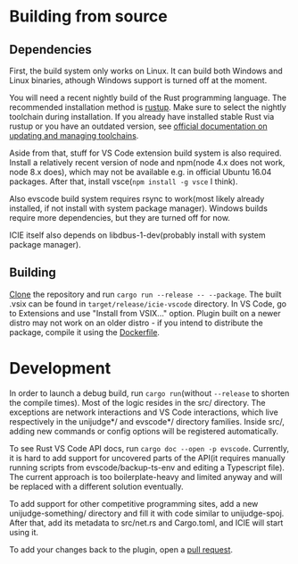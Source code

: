 # Building from source

## Dependencies

First, the build system only works on Linux. It can build both Windows and Linux binaries, athough Windows support is turned off at the moment.

You will need a recent nightly build of the Rust programming language. The recommended installation method is [rustup](https://rustup.rs/). Make sure to select the nightly toolchain during installation. If you already have installed stable Rust via rustup or you have an outdated version, see [official documentation on updating and managing toolchains](https://doc.rust-lang.org/edition-guide/rust-2018/rustup-for-managing-rust-versions.html).

Aside from that, stuff for VS Code extension build system is also required. Install a relatively recent version of node and npm(node 4.x does not work, node 8.x does), which may not be available e.g. in official Ubuntu 16.04 packages. After that, install vsce(`npm install -g vsce` I think).

Also evscode build system requires rsync to work(most likely already installed, if not install with system package manager). Windows builds require more dependencies, but they are turned off for now.

ICIE itself also depends on libdbus-1-dev(probably install with system package manager).

## Building

[Clone](https://help.github.com/en/articles/cloning-a-repository) the repository and run `cargo run --release -- --package`. The built .vsix can be found in `target/release/icie-vscode` directory. In VS Code, go to Extensions and use "Install from VSIX..." option. Plugin built on a newer distro may not work on an older distro - if you intend to distribute the package, compile it using the [Dockerfile](deploy/Dockerfile).

# Development

In order to launch a debug build, run `cargo run`(without `--release` to shorten the compile times).
Most of the logic resides in the src/ directory. The exceptions are network interactions and VS Code interactions, which live respectively in the unijudge*/ and evscode*/ directory families.
Inside src/, adding new commands or config options will be registered automatically.

To see Rust VS Code API docs, run `cargo doc --open -p evscode`.
Currently, it is hard to add support for uncovered parts of the API(it requires manually running scripts from evscode/backup-ts-env and editing a Typescript file).
The current approach is too boilerplate-heavy and limited anyway and will be replaced with a different solution eventually.

To add support for other competitive programming sites, add a new unijudge-something/ directory and fill it with code similar to unijudge-spoj.
After that, add its metadata to src/net.rs and Cargo.toml, and ICIE will start using it.

To add your changes back to the plugin, open a [pull request](https://help.github.com/en/articles/creating-a-pull-request).
